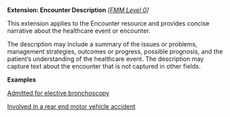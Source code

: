 **Extension: Encounter Description** *[[FMM Level 0](guidance.html)]*

This extension applies to the Encounter resource and provides concise narrative about the healthcare event or encounter. 

The description may include a summary of the issues or problems, management strategies, outcomes or progress, possible prognosis, and the patient’s understanding of the healthcare event. The description may capture text about the encounter that is not captured in other fields.

**Examples**

[Admitted for elective bronchoscopy](Encounter-example0.html)

[Involved in a rear end motor vehicle accident](Encounter-example1.html)
